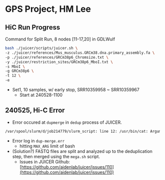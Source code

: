 # GPS Project, HM Lee

## HiC Run Progress

Command for Split Run, 8 nodes \[11-17,20] in GDLWulf

```bash
bash ./juicer/scripts/juicer.sh \
-z ./juicer/references/Mus_musculus.GRCm38.dna.primary_assembly.fa \
-p ./juicer/references/GRCm38p6_Chromsize.txt \
-y ./juicer/restriction_sites/GRCm38p6_MboI.txt \
-s MboI \
-g GRCm38p6 \
-t 12 \
-e
```

* Set1, 10 samples, w/ early stop, SRR10359958 \~ SRR10359967
  * Start at 240528-1100

## 240525, Hi-C Error

* Error occured at `dupmerge` in `dedup` process of JUICER.

```bash
/var/spool/slurm/d/job214779/slurm_script: line 12: /usr/bin/cat: Argument list too long
```

* Error log in `dup-merge.err`
  * hitting `MAX_ARG` limit of bash
* (Solution?) FASTQ files are split and analyzed up to the deduplication step, then merged using the `mega.sh` script.
  * Issues in JUICER Github: [https://github.com/aidenlab/juicer/issues/110](https://github.com/aidenlab/juicer/issues/110)
